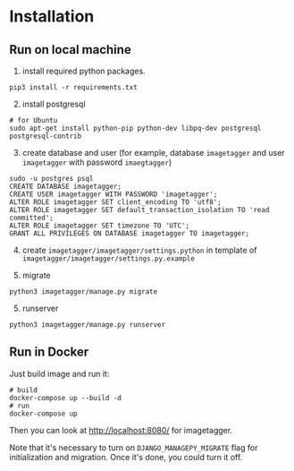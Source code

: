 # Installation
## Run on local machine

1. install required python packages.

```
pip3 install -r requirements.txt
```

2. install postgresql

```
# for Ubuntu
sudo apt-get install python-pip python-dev libpq-dev postgresql postgresql-contrib
```

3. create database and user (for example, database `imagetagger` and user `imagetagger` with password `imaegtagger`)

```
sudo -u postgres psql
CREATE DATABASE imagetagger;
CREATE USER imagetagger WITH PASSWORD 'imagetagger';
ALTER ROLE imagetagger SET client_encoding TO 'utf8';
ALTER ROLE imagetagger SET default_transaction_isolation TO 'read committed';
ALTER ROLE imagetagger SET timezone TO 'UTC';
GRANT ALL PRIVILEGES ON DATABASE imagetagger TO imagetagger;
```

4. create `imagetagger/imagetagger/settings.python` in template of `imagetagger/imagetagger/settings.py.example`

4. migrate

```
python3 imagetagger/manage.py migrate
```

5. runserver
```
python3 imagetagger/manage.py runserver
```

## Run in Docker
Just build image and run it:

```
# build
docker-compose up --build -d
# run
docker-compose up
```

Then you can look at [http://localhost:8080/](http://localhost:8080/) for imagetagger.

Note that it's necessary to turn on `DJANGO_MANAGEPY_MIGRATE` flag for initialization and migration. Once it's done, you could turn it off.
